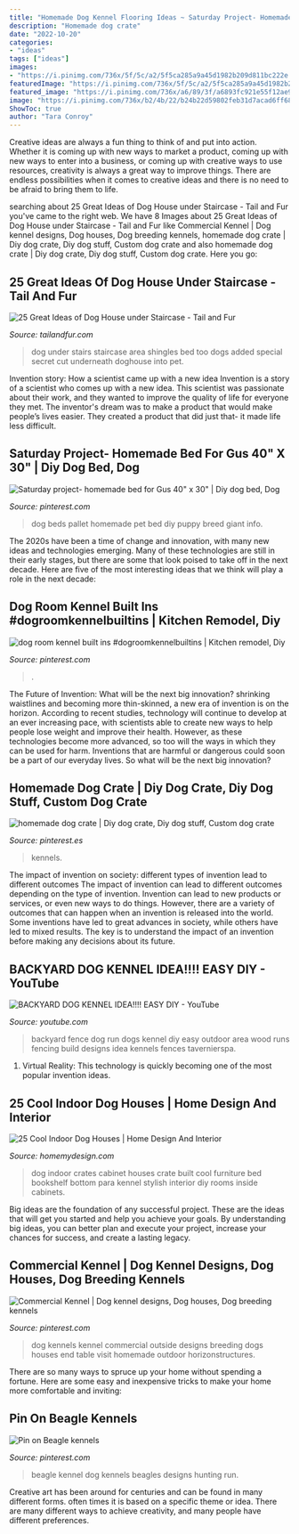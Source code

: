 ```yaml
---
title: "Homemade Dog Kennel Flooring Ideas ~ Saturday Project- Homemade Bed For Gus 40&quot; X 30&quot;"
description: "Homemade dog crate"
date: "2022-10-20"
categories:
- "ideas"
tags: ["ideas"]
images:
- "https://i.pinimg.com/736x/5f/5c/a2/5f5ca285a9a45d1982b209d811bc222e.jpg"
featuredImage: "https://i.pinimg.com/736x/5f/5c/a2/5f5ca285a9a45d1982b209d811bc222e.jpg"
featured_image: "https://i.pinimg.com/736x/a6/89/3f/a6893fc921e55f12ae974d5884a2fa7e.jpg"
image: "https://i.pinimg.com/736x/b2/4b/22/b24b22d59802feb31d7acad6ff68d96c--homemade-beds-pallet-dog-beds.jpg"
ShowToc: true
author: "Tara Conroy"
---
```



Creative ideas are always a fun thing to think of and put into action. Whether it is coming up with new ways to market a product, coming up with new ways to enter into a business, or coming up with creative ways to use resources, creativity is always a great way to improve things. There are endless possibilities when it comes to creative ideas and there is no need to be afraid to bring them to life.

	

		
searching about 25 Great Ideas of Dog House under Staircase - Tail and Fur you've came to the right web. We have 8 Images about 25 Great Ideas of Dog House under Staircase - Tail and Fur like Commercial Kennel | Dog kennel designs, Dog houses, Dog breeding kennels, homemade dog crate | Diy dog crate, Diy dog stuff, Custom dog crate and also homemade dog crate | Diy dog crate, Diy dog stuff, Custom dog crate. Here you go:
		
    
## 25 Great Ideas Of Dog House Under Staircase - Tail And Fur

<img loading=lazy src="http://tailandfur.com/wp-content/uploads/2016/03/Great-Ideas-of-Dog-House-Under-Staircase-10.jpg" onerror="this.onerror=null;this.src='https://tse3.mm.bing.net/th?id=OIP.OmLYuJmaAQcRih5efKoMygHaJ4&amp;pid=15.1';" alt="25 Great Ideas of Dog House under Staircase - Tail and Fur">

_Source: tailandfur.com_

>dog under stairs staircase area shingles bed too dogs added special secret cut underneath doghouse into pet. 

	

Invention story: How a scientist came up with a new idea
Invention is a story of a scientist who comes up with a new idea. This scientist was passionate about their work, and they wanted to improve the quality of life for everyone they met. The inventor's dream was to make a product that would make people’s lives easier. They created a product that did just that- it made life less difficult.

    
## Saturday Project- Homemade Bed For Gus 40&quot; X 30&quot; | Diy Dog Bed, Dog

<img loading=lazy src="https://i.pinimg.com/736x/b2/4b/22/b24b22d59802feb31d7acad6ff68d96c--homemade-beds-pallet-dog-beds.jpg" onerror="this.onerror=null;this.src='https://tse3.mm.bing.net/th?id=OIP.yKQJdF5OPQhSw-LaSXjliwHaJ3&amp;pid=15.1';" alt="Saturday project- homemade bed for Gus 40&quot; x 30&quot; | Diy dog bed, Dog">

_Source: pinterest.com_

>dog beds pallet homemade pet bed diy puppy breed giant info. 

	

The 2020s have been a time of change and innovation, with many new ideas and technologies emerging. Many of these technologies are still in their early stages, but there are some that look poised to take off in the next decade. Here are five of the most interesting ideas that we think will play a role in the next decade:

    
## Dog Room Kennel Built Ins #dogroomkennelbuiltins | Kitchen Remodel, Diy

<img loading=lazy src="https://i.pinimg.com/originals/b6/3b/d5/b63bd5a7f467a066e55fead983e0b6a4.jpg" onerror="this.onerror=null;this.src='https://tse3.mm.bing.net/th?id=OIP.c4tQZy9vs8NZ4yEPTnVGfAHaLG&amp;pid=15.1';" alt="dog room kennel built ins #dogroomkennelbuiltins | Kitchen remodel, Diy">

_Source: pinterest.com_

>. 

	

The Future of Invention: What will be the next big innovation?
shrinking waistlines and becoming more thin-skinned, a new era of invention is on the horizon. According to recent studies, technology will continue to develop at an ever increasing pace, with scientists able to create new ways to help people lose weight and improve their health. 
However, as these technologies become more advanced, so too will the ways in which they can be used for harm. Inventions that are harmful or dangerous could soon be a part of our everyday lives. So what will be the next big innovation?

    
## Homemade Dog Crate | Diy Dog Crate, Diy Dog Stuff, Custom Dog Crate

<img loading=lazy src="https://i.pinimg.com/736x/a6/89/3f/a6893fc921e55f12ae974d5884a2fa7e.jpg" onerror="this.onerror=null;this.src='https://tse4.mm.bing.net/th?id=OIP.HlIjh-WQ0a5kG70o3AoWEAHaHa&amp;pid=15.1';" alt="homemade dog crate | Diy dog crate, Diy dog stuff, Custom dog crate">

_Source: pinterest.es_

>kennels. 

	

The impact of invention on society: different types of invention lead to different outcomes
The impact of invention can lead to different outcomes depending on the type of invention. Invention can lead to new products or services, or even new ways to do things. However, there are a variety of outcomes that can happen when an invention is released into the world. Some inventions have led to great advances in society, while others have led to mixed results. The key is to understand the impact of an invention before making any decisions about its future.

    
## BACKYARD DOG KENNEL IDEA!!!! EASY DIY - YouTube

<img loading=lazy src="https://i.ytimg.com/vi/yJ6fpZdiWxE/maxresdefault.jpg" onerror="this.onerror=null;this.src='https://tse3.mm.bing.net/th?id=OIP.wRWyLSOu30EGOjgdguVAYAHaEK&amp;pid=15.1';" alt="BACKYARD DOG KENNEL IDEA!!!! EASY DIY - YouTube">

_Source: youtube.com_

>backyard fence dog run dogs kennel diy easy outdoor area wood runs fencing build designs idea kennels fences tavernierspa. 

	

1. Virtual Reality: This technology is quickly becoming one of the most popular invention ideas.

    
## 25 Cool Indoor Dog Houses | Home Design And Interior

<img loading=lazy src="http://homemydesign.com/wp-content/uploads/2014/04/indoor-dog-house-crates-cabinet.jpg" onerror="this.onerror=null;this.src='https://tse4.mm.bing.net/th?id=OIP.SlIS3uJk2oJXV2SvDJdMaAHaJK&amp;pid=15.1';" alt="25 Cool Indoor Dog Houses | Home Design And Interior">

_Source: homemydesign.com_

>dog indoor crates cabinet houses crate built cool furniture bed bookshelf bottom para kennel stylish interior diy rooms inside cabinets. 

	

Big ideas are the foundation of any successful project. These are the ideas that will get you started and help you achieve your goals. By understanding big ideas, you can better plan and execute your project, increase your chances for success, and create a lasting legacy.

    
## Commercial Kennel | Dog Kennel Designs, Dog Houses, Dog Breeding Kennels

<img loading=lazy src="https://i.pinimg.com/736x/5f/5c/a2/5f5ca285a9a45d1982b209d811bc222e.jpg" onerror="this.onerror=null;this.src='https://tse3.mm.bing.net/th?id=OIP.HGHkmfvmw32VQXVo_MVqEAHaE0&amp;pid=15.1';" alt="Commercial Kennel | Dog kennel designs, Dog houses, Dog breeding kennels">

_Source: pinterest.com_

>dog kennels kennel commercial outside designs breeding dogs houses end table visit homemade outdoor horizonstructures. 

	

There are so many ways to spruce up your home without spending a fortune. Here are some easy and inexpensive tricks to make your home more comfortable and inviting:

    
## Pin On Beagle Kennels

<img loading=lazy src="https://i.pinimg.com/736x/0a/10/57/0a105702ef80c16306047e7571a9e47b--beagle-kennel-beagles.jpg" onerror="this.onerror=null;this.src='https://tse2.mm.bing.net/th?id=OIP.O1Jn5LFLyjgMClwVPI2XpgHaD9&amp;pid=15.1';" alt="Pin on Beagle kennels">

_Source: pinterest.com_

>beagle kennel dog kennels beagles designs hunting run. 

	

Creative art has been around for centuries and can be found in many different forms. often times it is based on a specific theme or idea. There are many different ways to achieve creativity, and many people have different preferences.

